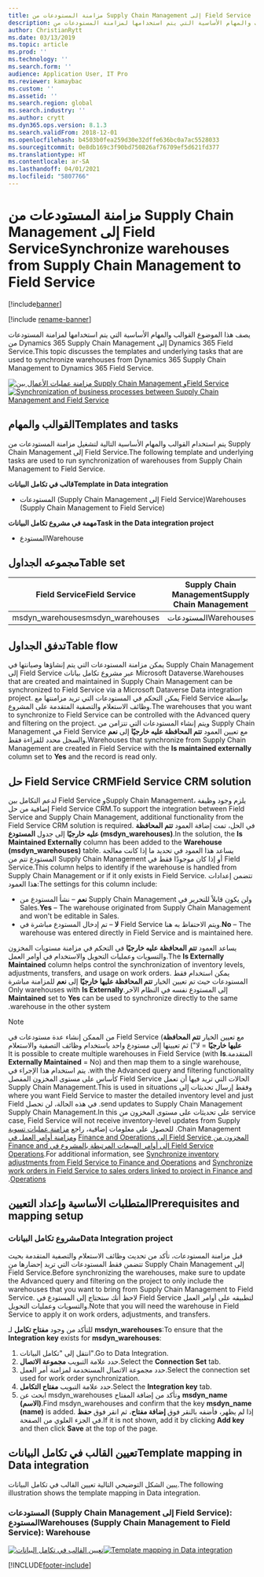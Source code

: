 ```yaml
---
title: مزامنة المستودعات من Supply Chain Management إلى Field Service
description: يصف هذا الموضوع القوالب والمهام الأساسية التي يتم استخدامها لمزامنة المستودعات من Dynamics 365 Supply Chain Management إلى Dynamics 365 Field Service.
author: ChristianRytt
ms.date: 03/13/2019
ms.topic: article
ms.prod: ''
ms.technology: ''
ms.search.form: ''
audience: Application User, IT Pro
ms.reviewer: kamaybac
ms.custom: ''
ms.assetid: ''
ms.search.region: global
ms.search.industry: ''
ms.author: crytt
ms.dyn365.ops.version: 8.1.3
ms.search.validFrom: 2018-12-01
ms.openlocfilehash: b4503b0fea259d30e32dffe636bc0a7ac5528033
ms.sourcegitcommit: 0e8db169c3f90bd750826af76709ef5d621fd377
ms.translationtype: HT
ms.contentlocale: ar-SA
ms.lasthandoff: 04/01/2021
ms.locfileid: "5807766"
---
```

# <a name="synchronize-warehouses-from-supply-chain-management-to-field-service"></a><span data-ttu-id="b07fb-103">مزامنة المستودعات من Supply Chain Management إلى Field Service</span><span class="sxs-lookup"><span data-stu-id="b07fb-103">Synchronize warehouses from Supply Chain Management to Field Service</span></span>

[!include[banner](../includes/banner.md)]

[!include [rename-banner](~/includes/cc-data-platform-banner.md)]

<span data-ttu-id="b07fb-104">يصف هذا الموضوع القوالب والمهام الأساسية التي يتم استخدامها لمزامنة المستودعات من Dynamics 365 Supply Chain Management إلى Dynamics 365 Field Service.</span><span class="sxs-lookup"><span data-stu-id="b07fb-104">This topic discusses the templates and underlying tasks that are used to synchronize warehouses from Dynamics 365 Supply Chain Management to Dynamics 365 Field Service.</span></span>

<span data-ttu-id="b07fb-105">[![مزامنة عمليات الأعمال بين Supply Chain Management وField Service](./media/FSWarehouseOW.png)](./media/FSWarehouseOW.png)</span><span class="sxs-lookup"><span data-stu-id="b07fb-105">[![Synchronization of business processes between Supply Chain Management and Field Service](./media/FSWarehouseOW.png)](./media/FSWarehouseOW.png)</span></span>

## <a name="templates-and-tasks"></a><span data-ttu-id="b07fb-106">القوالب والمهام</span><span class="sxs-lookup"><span data-stu-id="b07fb-106">Templates and tasks</span></span>
<span data-ttu-id="b07fb-107">يتم استخدام القوالب والمهام الأساسية التالية لتشغيل مزامنة المستودعات من Supply Chain Management إلى Field Service.</span><span class="sxs-lookup"><span data-stu-id="b07fb-107">The following template and underlying tasks are used to run synchronization of warehouses from Supply Chain Management to Field Service.</span></span>

<span data-ttu-id="b07fb-108">**قالب في تكامل البيانات**</span><span class="sxs-lookup"><span data-stu-id="b07fb-108">**Template in Data integration**</span></span>
- <span data-ttu-id="b07fb-109">المستودعات (Supply Chain Management إلى Field Service)</span><span class="sxs-lookup"><span data-stu-id="b07fb-109">Warehouses (Supply Chain Management to Field Service)</span></span>

<span data-ttu-id="b07fb-110">**مهمة في مشروع تكامل البيانات**</span><span class="sxs-lookup"><span data-stu-id="b07fb-110">**Task in the Data integration project**</span></span>
- <span data-ttu-id="b07fb-111">المستودع</span><span class="sxs-lookup"><span data-stu-id="b07fb-111">Warehouse</span></span>

## <a name="table-set"></a><span data-ttu-id="b07fb-112">مجموعه الجداول</span><span class="sxs-lookup"><span data-stu-id="b07fb-112">Table set</span></span>
| <span data-ttu-id="b07fb-113">Field Service</span><span class="sxs-lookup"><span data-stu-id="b07fb-113">Field Service</span></span>    | <span data-ttu-id="b07fb-114">Supply Chain Management</span><span class="sxs-lookup"><span data-stu-id="b07fb-114">Supply Chain Management</span></span>                 |
|------------------|----------------------------------------|
| <span data-ttu-id="b07fb-115">msdyn_warehouses</span><span class="sxs-lookup"><span data-stu-id="b07fb-115">msdyn_warehouses</span></span> | <span data-ttu-id="b07fb-116">المستودعات</span><span class="sxs-lookup"><span data-stu-id="b07fb-116">Warehouses</span></span>                             |

## <a name="table-flow"></a><span data-ttu-id="b07fb-117">تدفق الجداول</span><span class="sxs-lookup"><span data-stu-id="b07fb-117">Table flow</span></span>
<span data-ttu-id="b07fb-118">يمكن مزامنة المستودعات التي يتم إنشاؤها وصيانتها في Supply Chain Management إلى Field Service عبر مشروع تكامل بيانات Microsoft Dataverse.</span><span class="sxs-lookup"><span data-stu-id="b07fb-118">Warehouses that are created and maintained in Supply Chain Management can be synchronized to Field Service via a Microsoft Dataverse Data integration project.</span></span> <span data-ttu-id="b07fb-119">يمكن التحكم في المستودعات التي تريد مزامنتها مع Field Service بواسطة وظائف الاستعلام والتصفية المتقدمة على المشروع.</span><span class="sxs-lookup"><span data-stu-id="b07fb-119">The warehouses that you want to synchronize to Field Service can be controlled with the Advanced query and filtering on the project.</span></span> <span data-ttu-id="b07fb-120">ويتم إنشاء المستودعات التي تتزامن من Supply Chain Management في Field Service مع تعيين العمود **تتم المحافظة عليه خارجيًا‬** إلى **نعم** والسجل محدد للقراءة فقط.</span><span class="sxs-lookup"><span data-stu-id="b07fb-120">Warehouses that synchronize from Supply Chain Management are created in Field Service with the **Is maintained externally** column set to **Yes** and the record is read only.</span></span>

## <a name="field-service-crm-solution"></a><span data-ttu-id="b07fb-121">حل Field Service CRM</span><span class="sxs-lookup"><span data-stu-id="b07fb-121">Field Service CRM solution</span></span>
<span data-ttu-id="b07fb-122">لدعم التكامل بين Field Service وSupply Chain Management، يلزم وجود وظيفة إضافية من حل Field Service CRM.</span><span class="sxs-lookup"><span data-stu-id="b07fb-122">To support the integration between Field Service and Supply Chain Management, additional functionality from the Field Service CRM solution is required.</span></span> <span data-ttu-id="b07fb-123">في الحل، تمت إضافة العمود **تتم المحافظة عليه خارجيًا** إلى جدول **المستودع (msdyn_warehouses)**.</span><span class="sxs-lookup"><span data-stu-id="b07fb-123">In the solution, the **Is Maintained Externally** column has been added to the **Warehouse (msdyn_warehouses)** table.</span></span> <span data-ttu-id="b07fb-124">يساعد هذا العمود في تحديد ما إذا كانت معالجة المستودع تتم من Supply Chain Management أو إذا كان موجودًا فقط في Field Service.</span><span class="sxs-lookup"><span data-stu-id="b07fb-124">This column helps to identify if the warehouse is handled from Supply Chain Management or if it only exists in Field Service.</span></span> <span data-ttu-id="b07fb-125">تتضمن إعدادات هذا العمود:</span><span class="sxs-lookup"><span data-stu-id="b07fb-125">The settings for this column include:</span></span>
- <span data-ttu-id="b07fb-126">**نعم** – نشأ المستودع من Supply Chain Management ولن يكون قابلاً للتحرير في Sales.</span><span class="sxs-lookup"><span data-stu-id="b07fb-126">**Yes** – The warehouse originated from Supply Chain Management and won't be editable in Sales.</span></span>
- <span data-ttu-id="b07fb-127">**لا** – تم إدخال المستودع مباشرة في Field Service ويتم الاحتفاظ به هنا.</span><span class="sxs-lookup"><span data-stu-id="b07fb-127">**No** – The warehouse was entered directly in Field Service and is maintained here.</span></span>

<span data-ttu-id="b07fb-128">يساعد العمود **تتم المحافظة عليه خارجيًا** في التحكم في مزامنة مستويات المخزون والتسويات وعمليات التحويل والاستخدام في أوامر العمل.</span><span class="sxs-lookup"><span data-stu-id="b07fb-128">The **Is Externally Maintained** column helps control the synchronization of inventory levels, adjustments, transfers, and usage on work orders.</span></span> <span data-ttu-id="b07fb-129">يمكن استخدام فقط المستودعات حيث تم تعيين الخيار **تتم المحافظة عليها خارجيًا‬‏‫** إلى **نعم** للمزامنة مباشرة إلى المستودع نفسه في النظام الآخر.</span><span class="sxs-lookup"><span data-stu-id="b07fb-129">Only warehouses with **Is Externally Maintained** set to **Yes** can be used to synchronize directly to the same warehouse in the other system.</span></span> 

> [!NOTE]
> <span data-ttu-id="b07fb-130">من الممكن إنشاء عدة مستودعات في Field Service (مع تعيين الخيار **تتم المحافظة عليها خارجيًا‬‏‫** = لا") ثم تعيينها إلى مستودع واحد باستخدام وظائف التصفية والاستعلام المتقدمة.</span><span class="sxs-lookup"><span data-stu-id="b07fb-130">It is possible to create multiple warehouses in Field Service (with **Is Externally Maintained** = No) and then map them to a single warehouse, with the Advanced query and filtering functionality.</span></span> <span data-ttu-id="b07fb-131">يتم استخدام هذا الإجراء في الحالات التي تريد فيها أن تعمل Field Service كأساس على مستوى المخزون المفصل وفقط إرسال تحديثات إلى Supply Chain Management.</span><span class="sxs-lookup"><span data-stu-id="b07fb-131">This is used in situations where you want Field Service to master the detailed inventory level and just send updates to Supply Chain Management.</span></span> <span data-ttu-id="b07fb-132">في هذه الحالة، لن تحصل Field service على تحديثات على مستوى المخزون من Supply Chain Management.</span><span class="sxs-lookup"><span data-stu-id="b07fb-132">In this case, Field Service will not receive inventory-level updates from Supply Chain Management.</span></span> <span data-ttu-id="b07fb-133">للحصول على معلومات إضافية، راجع [مزامنة عمليات تسوية المخزون من Field Service إلى Finance and Operations](https://docs.microsoft.com/dynamics365/unified-operations/supply-chain/sales-marketing/synchronize-inventory-adjustments) و[مزامنة أوامر العمل في Field Service إلى أوامر المبيعات المرتبطة بالمشروع في Finance and Operations](https://docs.microsoft.com/dynamics365/unified-operations/supply-chain/sales-marketing/field-service-work-order).</span><span class="sxs-lookup"><span data-stu-id="b07fb-133">For additional information, see [Synchronize inventory adjustments from Field Service to Finance and Operations](https://docs.microsoft.com/dynamics365/unified-operations/supply-chain/sales-marketing/synchronize-inventory-adjustments) and [Synchronize work orders in Field Service to sales orders linked to project in Finance and Operations](https://docs.microsoft.com/dynamics365/unified-operations/supply-chain/sales-marketing/field-service-work-order).</span></span>

## <a name="prerequisites-and-mapping-setup"></a><span data-ttu-id="b07fb-134">المتطلبات الأساسية وإعداد التعيين</span><span class="sxs-lookup"><span data-stu-id="b07fb-134">Prerequisites and mapping setup</span></span>
### <a name="data-integration-project"></a><span data-ttu-id="b07fb-135">مشروع تكامل البيانات</span><span class="sxs-lookup"><span data-stu-id="b07fb-135">Data Integration project</span></span>
<span data-ttu-id="b07fb-136">قبل مزامنة المستودعات، تأكد من تحديث وظائف الاستعلام والتصفية المتقدمة بحيث تتضمن فقط المستودعات التي تريد إحضارها من Supply Chain Management إلى Field Service.</span><span class="sxs-lookup"><span data-stu-id="b07fb-136">Before synchronizing the warehouses, make sure to update the Advanced query and filtering on the project to only include the warehouses that you want to bring from Supply Chain Management to Field Service.</span></span> <span data-ttu-id="b07fb-137">لاحظ أنك ستحتاج إلى المستودع في Field Service لتطبيقه على أوامر العمل والتسويات وعمليات التحويل.</span><span class="sxs-lookup"><span data-stu-id="b07fb-137">Note that you will need the warehouse in Field Service to apply it on work orders, adjustments, and transfers.</span></span>  

<span data-ttu-id="b07fb-138">للتأكد من وجود **مفتاح تكامل** لـ **msdyn_warehouses**:</span><span class="sxs-lookup"><span data-stu-id="b07fb-138">To ensure that the **Integration key** exists for **msdyn_warehouses**:</span></span>
1. <span data-ttu-id="b07fb-139">انتقل إلى "تكامل البيانات".</span><span class="sxs-lookup"><span data-stu-id="b07fb-139">Go to Data Integration.</span></span>
2. <span data-ttu-id="b07fb-140">حدد علامة التبويب **مجموعة الاتصال**.</span><span class="sxs-lookup"><span data-stu-id="b07fb-140">Select the **Connection Set** tab.</span></span>
3. <span data-ttu-id="b07fb-141">حدد مجموعة الاتصال المستخدمة لمزامنة أمر العمل.</span><span class="sxs-lookup"><span data-stu-id="b07fb-141">Select the connection set used for work order synchronization.</span></span>
4. <span data-ttu-id="b07fb-142">حدد علامة التبويب **مفتاح التكامل**.</span><span class="sxs-lookup"><span data-stu-id="b07fb-142">Select the **Integration key** tab.</span></span>
5. <span data-ttu-id="b07fb-143">ابحث عن msdyn_warehouses وتأكد من إضافة المفتاح **msdyn_name (الاسم)**.</span><span class="sxs-lookup"><span data-stu-id="b07fb-143">Find msdyn_warehouses and confirm that the key **msdyn_name (name)** is added.</span></span> <span data-ttu-id="b07fb-144">إذا لم يظهر، فأضفه بالنقر فوق **إضافة مفتاح**، ثم انقر فوق **حفظ** في الجزء العلوي من الصفحة.</span><span class="sxs-lookup"><span data-stu-id="b07fb-144">If it is not shown, add it by clicking **Add key** and then click **Save** at the top of the page.</span></span>

## <a name="template-mapping-in-data-integration"></a><span data-ttu-id="b07fb-145">تعيين القالب في تكامل البيانات</span><span class="sxs-lookup"><span data-stu-id="b07fb-145">Template mapping in Data integration</span></span>

<span data-ttu-id="b07fb-146">يبين الشكل التوضيحي التالية تعيين القالب في تكامل البيانات.</span><span class="sxs-lookup"><span data-stu-id="b07fb-146">The following illustration shows the template mapping in Data integration.</span></span>

### <a name="warehouses-supply-chain-management-to-field-service-warehouse"></a><span data-ttu-id="b07fb-147">المستودعات (Supply Chain Management إلى Field Service): المستودع</span><span class="sxs-lookup"><span data-stu-id="b07fb-147">Warehouses (Supply Chain Management to Field Service): Warehouse</span></span>

<span data-ttu-id="b07fb-148">[![تعيين القالب في تكامل البيانات](./media/Warehouse1.png)](./media/Warehouse1.png)</span><span class="sxs-lookup"><span data-stu-id="b07fb-148">[![Template mapping in Data integration](./media/Warehouse1.png)](./media/Warehouse1.png)</span></span>


[!INCLUDE[footer-include](../../includes/footer-banner.md)]